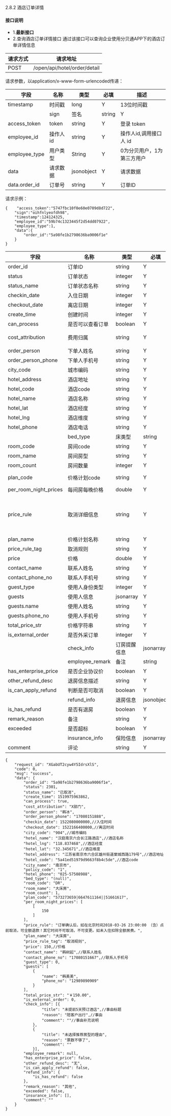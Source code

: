 2.8.2 酒店订单详情

#### 接口说明

* 1.**最新接口**
* 2.查询酒店订单详情接口
  通过该接口可以查询企业使用分贝通APP下的酒店订单详情信息

| 请求方式 | 请求地址 |
| --- | --- |
| POST | /open/api/hotel/order/detail |

请求参数，以application/x-www-form-urlencoded传递：

| 字段 | 名称 | 类型 | 必填 | 描述 |
| --- | --- | --- | --- | --- |
| timestamp | 时间戳 | long | Y | 13位时间戳 |
|  | sign | 签名 | string | Y |
| access\_token | token | string | Y | 登录 token |
| employee\_id | 操作人id | string | Y | 操作人id,调用接口人 id |
| employee\_type | 用户类型 | String | Y | 0为分贝用户，1为第三方用户 |
| data | 请求数据 | jsonobject | Y | 请求数据 |
| data.order\_id | 订单号 | string | Y | 订单ID |

请求示例：

```
{    "access_token":"5747fbc10f0e60e0709d8d722",
    "sign":"oihfnlyeofdh98",
    "timestamp":124124325,
    "employee_id":"59b74c1323445f2d54dd07922",
    "employee_type":1,
    "data":{
        "order_id":"5a98fe1b2798636ba9006f1e"                    
    }
}
```

| 字段 | 名称 | 类型 | 必填 | 描述 |
| --- | --- | --- | --- | --- |
| order\_id | 订单ID | string | Y | 5abc5eff27986354622e6b94 |
| status | 订单状态 | integer | Y | 2501 |
| status\_name | 订单状态名称 | string | Y | 订房成功 |
| checkin\_date | 入住日期 | integer | Y | 1524499200000 |
| checkout\_date | 离店日期 | integer | Y | 1524585600000 |
| create\_time | 创建时间 | integer | Y | 1522294527444 |
| can\_process | 是否可以查看订单 | boolean | Y | false |
| cost\_attribution | 费用归属 | string | Y | X部门//按部门费用归属;国开行项目:按项目 |
| order\_person | 下单人姓名 | string | Y | 刘维中 |
| order\_person\_phone | 下单人手机号 | string | Y | 18601016943 |
| city\_code | 城市编码 | string | Y | 0 1:是,0:否 |
| hotel\_address | 酒店地址 | string | Y | 金钟路896号 |
| hotel\_code | 酒店code | string | Y | 5abb0028979d961a343a12fb |
| hotel\_name | 酒店名称 | string | Y | 如家酒店 |
| hotel\_lat | 酒店经度 | string | Y | 11.993970 |
| hotel\_lng | 酒店维度 | string | Y | 11.993538 |
| hotel\_phone | 酒店电话 | string | Y | 010-53767110 |
|  | bed\_type | 床类型 | string | Y |
| room\_code | 房间code | string | Y | DR |
| room\_name | 房间房型 | string | Y | 大床房 |
| room\_count | 房间数量 | integer | Y | 1 |
| plan\_code | 价格计划code | string | Y | 573273659/ 6647611164/51661617 |
| per\_room\_night\_prices | 每间房每晚价格 | double | Y | 150 |
| price\_rule | 取消详细信息 | string | Y | 订单确认后，如在北京时间2018-03-26 23:00:00 （含）点前取消，可全额退款！其它时间不可取消，不可变更。如未入住扣除全额房费 |
| plan\_name | 价格计划名称 | string | Y | 大床房 |
| price\_rule\_tag | 取消规则 | string | Y | 取消规则 |
| price | 价格 | double | Y | 66.00 |
| contact\_name | 联系人姓名 | string | Y | 王强 |
| contact\_phone\_no | 联系人手机号 | string | Y | 18601016943 |
| guest\_type | 使用人身份类型 | integer | Y | 0,详细信息参照身份状态码 |
| guests | 使用人信息 | jsonarray | Y | 使用人信息 |
| guests.name | 使用人姓名 | string | Y | 张三 |
| guests.phone\_no | 使用人手机号 | string | Y | 18601016943 |
| total\_price\_str | 价格字符串 | string | Y | ￥41.00 |
| is\_external\_order | 是否外采订单 | integer | Y | 0 0:非外采 |
|  | check\_info | 订房提醒信息 | jsonarray | Y |
|  | employee\_remark | 备注 | string | Y |
| has\_enterprise\_price | 是否企业协议价 | boolean | Y | false |
| other\_refund\_desc | 退房信息描述 | string | Y | 无 |
| is\_can\_apply\_refund | 判断是否可取消 | boolean | Y | false |
|  | refund\_info | 退房信息 | jsonobject | Y |
| is\_has\_refund | 是否有退房 | boolean | Y | false |
| remark\_reason | 备注 | string | Y | 其他 |
| exceeded | 是否超标 | boolean | Y | false |
|  | insurance\_info | 保险信息 | jsonarray | N |
| comment | 评论 | string | Y | 其他 |

```
{
    "request_id": "XGabUT2cyw4Y5IdrsXlS",
    "code": 0,
    "msg": "success",
    "data": {
        "order_id": "5a98fe1b2798636ba9006f1e",
        "status": 2301,
        "status_name": "已取消",
        "create_time": 1519975963862,
        "can_process": true,
        "cost_attribution": "X部门",
        "order_person": "韩冰",
        "order_person_phone": "17080151888",
        "checkin_date": 1522080000000,//入住时间
        "checkout_date": 1522166400000,//离店时间
        "city_code": "904",//城市编码
        "hotel_name": "汉庭南京六合长江路酒店",//酒店名称
        "hotel_lng": "118.837468",//酒店经度
        "hotel_lat": "32.345671",//酒店维度
        "hotel_address": "江苏省南京市六合区雄州街道棠城西路179号",//酒店地址
        "hotel_code": "5a41ed51979d9663f8b4c5de",//酒店code
        "city_name": "南京市",
        "policy_code": "1",
        "hotel_phone": "025-57508988",
        "bed_type": "(null)",
        "room_code": "DR",
        "room_name": "大床房",
        "room_count": 1,
        "plan_code": "573273659|6647611164||51661617",
        "per_room_night_prices": [
            [
                150
            ]
        ],
        "price_rule": "订单确认后，如在北京时间2018-03-26 23:00:00 （含）点前取消，可全额退款！其它时间不可取消，不可变更。如未入住扣除全额房费。",
        "plan_name": "大床房",
        "price_rule_tag": "取消规则",
        "price": 150,//价格
        "contact_name": "韩树起",//联系人姓名
        "contact_phone_no": "17080151667",//联系人手机号
        "guest_type": 0,
        "guests": [
            {
                "name": "韩美美",
                "phone_no": "12989890909"
            }
        ],
        "total_price_str": "￥150.00",
        "is_external_order": 0,
        "check_info": [{
                "title": "未提前5天预订酒店",//事由标题
                "reason": "陪客户出行",//事由
                "comment": ""//事由补充说明
            },
            {
                "title": "未选择推荐房型的理由",
                "reason": "票数不够了",
                "comment": ""
            }],
        "employee_remark": null,
        "has_enterprise_price": false,
        "other_refund_desc": "无",
        "is_can_apply_refund": false,
        "refund_info": {
            "is_has_refund": false
        },
        "remark_reason": "其他",
        "exceeded": false,
        "insurance_info": [],
        "comment": ""
    }
}
```



